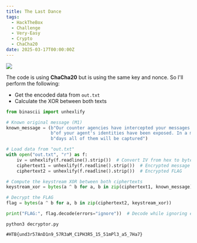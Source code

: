```yaml
---
title: The Last Dance
tags:
  - HackTheBox
  - Challenge
  - Very-Easy
  - Crypto
  - ChaCha20
date: 2025-03-17T00:00:00Z
---
```

![](Pasted%20image%2020250317143818.png)

The code is using **ChaCha20** but is using the same key and nonce. So I'll perform the following:

- Get the encoded data from `out.txt`
- Calculate the XOR between both texts

```python
from binascii import unhexlify

# Known original message (M1)
known_message = (b"Our counter agencies have intercepted your messages and a lot "
                 b"of your agent's identities have been exposed. In a matter of "
                 b"days all of them will be captured")

# Load data from "out.txt"
with open("out.txt", "r") as f:
    iv = unhexlify(f.readline().strip())  # Convert IV from hex to bytes
    ciphertext1 = unhexlify(f.readline().strip())  # Encrypted message
    ciphertext2 = unhexlify(f.readline().strip())  # Encrypted FLAG

# Compute the keystream XOR between both ciphertexts
keystream_xor = bytes(a ^ b for a, b in zip(ciphertext1, known_message))

# Decrypt the FLAG
flag = bytes(a ^ b for a, b in zip(ciphertext2, keystream_xor))

print("FLAG:", flag.decode(errors="ignore"))  # Decode while ignoring errors
```

```shell
python3 decryptor.py

#HTB{und3r57AnD1n9_57R3aM_C1PH3R5_15_51mPl3_a5_7Ha7}
```